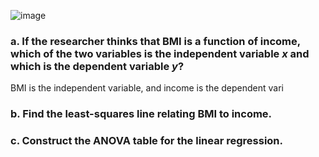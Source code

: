 
![image](https://github.com/user-attachments/assets/4e6f3a84-ddb0-4e0a-b05b-e819d9abd4bb)


### a. If the researcher thinks that BMI is a function of income, which of the two variables is the independent variable $x$ and which is the dependent variable $y$?

BMI is the independent variable, and income is the dependent vari


### b. Find the least-squares line relating BMI to income.




### c. Construct the ANOVA table for the linear regression.



